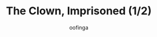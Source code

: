 ---
media: "images/rounds/round_4_2/imprisoned_clown_1.png"
media_type: image
type: art
title: The Clown, Imprisoned (1/2)
author: [oofinga]
desc: Imprisoned aboard the <i>Korolev</i> for excessive tomfoolery, the Clown seeks the help of Captain Cassiana Zephetta.
---